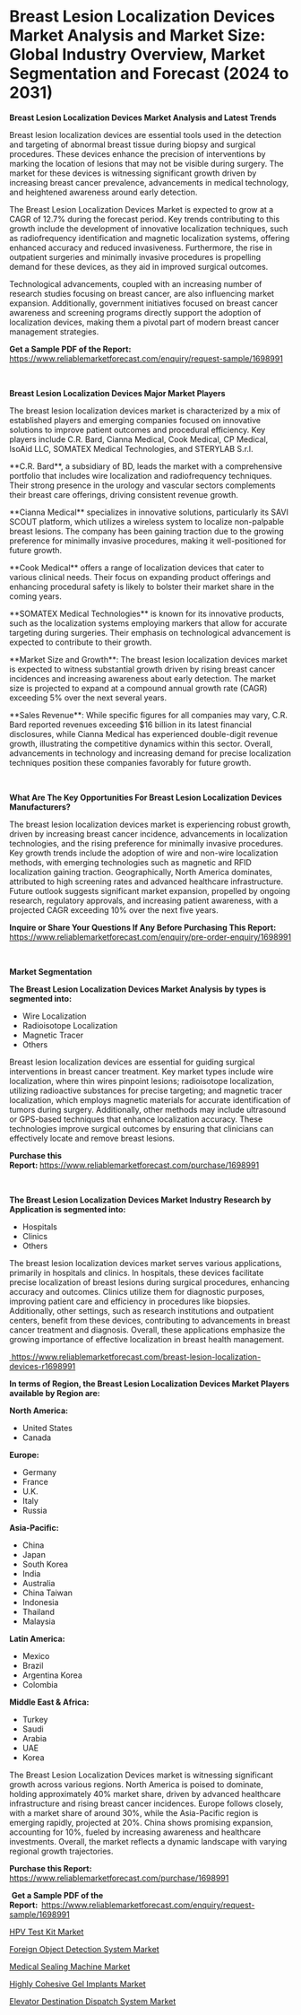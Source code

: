<p><h1>Breast Lesion Localization Devices Market Analysis and Market Size: Global Industry Overview, Market Segmentation and Forecast (2024 to 2031)</h1></p><p><strong>Breast Lesion Localization Devices Market Analysis and Latest Trends</strong></p>
<p><p>Breast lesion localization devices are essential tools used in the detection and targeting of abnormal breast tissue during biopsy and surgical procedures. These devices enhance the precision of interventions by marking the location of lesions that may not be visible during surgery. The market for these devices is witnessing significant growth driven by increasing breast cancer prevalence, advancements in medical technology, and heightened awareness around early detection.</p><p>The Breast Lesion Localization Devices Market is expected to grow at a CAGR of 12.7% during the forecast period. Key trends contributing to this growth include the development of innovative localization techniques, such as radiofrequency identification and magnetic localization systems, offering enhanced accuracy and reduced invasiveness. Furthermore, the rise in outpatient surgeries and minimally invasive procedures is propelling demand for these devices, as they aid in improved surgical outcomes. </p><p>Technological advancements, coupled with an increasing number of research studies focusing on breast cancer, are also influencing market expansion. Additionally, government initiatives focused on breast cancer awareness and screening programs directly support the adoption of localization devices, making them a pivotal part of modern breast cancer management strategies.</p></p>
<p><strong>Get a Sample PDF of the Report:&nbsp;</strong> <a href="https://www.reliablemarketforecast.com/enquiry/request-sample/1698991?utm_campaign=1767&utm_medium=2&utm_source=Github&utm_content=ia&utm_term=20102024&utm_id=breast-lesion-localization-devices">https://www.reliablemarketforecast.com/enquiry/request-sample/1698991</a></p>
<p>&nbsp;</p>
<p><strong>Breast Lesion Localization Devices Major Market Players</strong></p>
<p><p>The breast lesion localization devices market is characterized by a mix of established players and emerging companies focused on innovative solutions to improve patient outcomes and procedural efficiency. Key players include C.R. Bard, Cianna Medical, Cook Medical, CP Medical, IsoAid LLC, SOMATEX Medical Technologies, and STERYLAB S.r.l.</p><p>**C.R. Bard**, a subsidiary of BD, leads the market with a comprehensive portfolio that includes wire localization and radiofrequency techniques. Their strong presence in the urology and vascular sectors complements their breast care offerings, driving consistent revenue growth.</p><p>**Cianna Medical** specializes in innovative solutions, particularly its SAVI SCOUT platform, which utilizes a wireless system to localize non-palpable breast lesions. The company has been gaining traction due to the growing preference for minimally invasive procedures, making it well-positioned for future growth.</p><p>**Cook Medical** offers a range of localization devices that cater to various clinical needs. Their focus on expanding product offerings and enhancing procedural safety is likely to bolster their market share in the coming years.</p><p>**SOMATEX Medical Technologies** is known for its innovative products, such as the localization systems employing markers that allow for accurate targeting during surgeries. Their emphasis on technological advancement is expected to contribute to their growth.</p><p>**Market Size and Growth**: The breast lesion localization devices market is expected to witness substantial growth driven by rising breast cancer incidences and increasing awareness about early detection. The market size is projected to expand at a compound annual growth rate (CAGR) exceeding 5% over the next several years.</p><p>**Sales Revenue**: While specific figures for all companies may vary, C.R. Bard reported revenues exceeding $16 billion in its latest financial disclosures, while Cianna Medical has experienced double-digit revenue growth, illustrating the competitive dynamics within this sector. Overall, advancements in technology and increasing demand for precise localization techniques position these companies favorably for future growth.</p></p>
<p>&nbsp;</p>
<p><strong>What Are The Key Opportunities For Breast Lesion Localization Devices Manufacturers?</strong></p>
<p><p>The breast lesion localization devices market is experiencing robust growth, driven by increasing breast cancer incidence, advancements in localization technologies, and the rising preference for minimally invasive procedures. Key growth trends include the adoption of wire and non-wire localization methods, with emerging technologies such as magnetic and RFID localization gaining traction. Geographically, North America dominates, attributed to high screening rates and advanced healthcare infrastructure. Future outlook suggests significant market expansion, propelled by ongoing research, regulatory approvals, and increasing patient awareness, with a projected CAGR exceeding 10% over the next five years.</p></p>
<p><strong>Inquire or Share Your Questions If Any Before Purchasing This Report:</strong> <a href="https://www.reliablemarketforecast.com/enquiry/pre-order-enquiry/1698991?utm_campaign=1767&utm_medium=2&utm_source=Github&utm_content=ia&utm_term=20102024&utm_id=breast-lesion-localization-devices">https://www.reliablemarketforecast.com/enquiry/pre-order-enquiry/1698991</a></p>
<p>&nbsp;</p>
<p><strong>Market Segmentation</strong></p>
<p><strong>The Breast Lesion Localization Devices Market Analysis by types is segmented into:</strong></p>
<p><ul><li>Wire Localization</li><li>Radioisotope Localization</li><li>Magnetic Tracer</li><li>Others</li></ul></p>
<p><p>Breast lesion localization devices are essential for guiding surgical interventions in breast cancer treatment. Key market types include wire localization, where thin wires pinpoint lesions; radioisotope localization, utilizing radioactive substances for precise targeting; and magnetic tracer localization, which employs magnetic materials for accurate identification of tumors during surgery. Additionally, other methods may include ultrasound or GPS-based techniques that enhance localization accuracy. These technologies improve surgical outcomes by ensuring that clinicians can effectively locate and remove breast lesions.</p></p>
<p><strong>Purchase this Report:&nbsp;</strong><a href="https://www.reliablemarketforecast.com/purchase/1698991?utm_campaign=1767&utm_medium=2&utm_source=Github&utm_content=ia&utm_term=20102024&utm_id=breast-lesion-localization-devices">https://www.reliablemarketforecast.com/purchase/1698991</a></p>
<p>&nbsp;</p>
<p><strong>The Breast Lesion Localization Devices Market Industry Research by Application is segmented into:</strong></p>
<p><ul><li>Hospitals</li><li>Clinics</li><li>Others</li></ul></p>
<p><p>The breast lesion localization devices market serves various applications, primarily in hospitals and clinics. In hospitals, these devices facilitate precise localization of breast lesions during surgical procedures, enhancing accuracy and outcomes. Clinics utilize them for diagnostic purposes, improving patient care and efficiency in procedures like biopsies. Additionally, other settings, such as research institutions and outpatient centers, benefit from these devices, contributing to advancements in breast cancer treatment and diagnosis. Overall, these applications emphasize the growing importance of effective localization in breast health management.</p></p>
<p><a href="https://www.reliablemarketforecast.com/breast-lesion-localization-devices-r1698991?utm_campaign=1767&utm_medium=2&utm_source=Github&utm_content=ia&utm_term=20102024&utm_id=breast-lesion-localization-devices">&nbsp;https://www.reliablemarketforecast.com/breast-lesion-localization-devices-r1698991</a></p>
<p><strong>In terms of Region, the Breast Lesion Localization Devices Market Players available by Region are:</strong></p>
<p>
    <p> <strong> North America: </strong>
        <ul>
            <li>United States</li>
            <li>Canada</li>
        </ul>
        </p> 
    <p> <strong> Europe: </strong>
        <ul>
            <li>Germany</li>
            <li>France</li>
            <li>U.K.</li>
            <li>Italy</li>
            <li>Russia</li>
        </ul>
        </p> 
    <p> <strong> Asia-Pacific: </strong>
        <ul>
            <li>China</li>
            <li>Japan</li>
            <li>South Korea</li>
            <li>India</li>
            <li>Australia</li>
            <li>China Taiwan</li>
            <li>Indonesia</li>
            <li>Thailand</li>
            <li>Malaysia</li>
        </ul>
        </p> 
    <p> <strong> Latin America: </strong>
        <ul>
            <li>Mexico</li>
            <li>Brazil</li>
            <li>Argentina Korea</li>
            <li>Colombia</li>
        </ul>
        </p> 
    <p> <strong> Middle East & Africa: </strong>
        <ul>
            <li>Turkey</li>
            <li>Saudi</li>
            <li>Arabia</li>
            <li>UAE</li>
            <li>Korea</li>
        </ul>
    </p>
    </p>
<p><p>The Breast Lesion Localization Devices market is witnessing significant growth across various regions. North America is poised to dominate, holding approximately 40% market share, driven by advanced healthcare infrastructure and rising breast cancer incidences. Europe follows closely, with a market share of around 30%, while the Asia-Pacific region is emerging rapidly, projected at 20%. China shows promising expansion, accounting for 10%, fueled by increasing awareness and healthcare investments. Overall, the market reflects a dynamic landscape with varying regional growth trajectories.</p></p>
<p><strong>Purchase this Report: </strong><a href="https://www.reliablemarketforecast.com/purchase/1698991?utm_campaign=1767&utm_medium=2&utm_source=Github&utm_content=ia&utm_term=20102024&utm_id=breast-lesion-localization-devices">https://www.reliablemarketforecast.com/purchase/1698991</a></p>
<p>&nbsp;<strong>Get a Sample PDF of the Report:&nbsp;&nbsp;</strong><a href="https://www.reliablemarketforecast.com/enquiry/request-sample/1698991?utm_campaign=1767&utm_medium=2&utm_source=Github&utm_content=ia&utm_term=20102024&utm_id=breast-lesion-localization-devices">https://www.reliablemarketforecast.com/enquiry/request-sample/1698991</a></p>
<p><strong></strong></p>
<p><p><a href="https://www.linkedin.com/pulse/hpv-test-kit-market-segmentation-geographical-regions-forcast-vpfgc?utm_campaign=1767&utm_medium=2&utm_source=Github&utm_content=ia&utm_term=20102024&utm_id=breast-lesion-localization-devices">HPV Test Kit Market</a></p><p><a href="https://issuu.com/reportprime-2/docs/foreign-object-detection-system-mar_42e4552d27f2ea?utm_campaign=1767&utm_medium=2&utm_source=Github&utm_content=ia&utm_term=20102024&utm_id=breast-lesion-localization-devices">Foreign Object Detection System Market</a></p><p><a href="https://www.linkedin.com/pulse/medical-sealing-machine-market-share-analysis-growth-mremc?utm_campaign=1767&utm_medium=2&utm_source=Github&utm_content=ia&utm_term=20102024&utm_id=breast-lesion-localization-devices">Medical Sealing Machine Market</a></p><p><a href="https://www.linkedin.com/pulse/highly-cohesive-gel-implants-market-size-type-product-global-zuslc?utm_campaign=1767&utm_medium=2&utm_source=Github&utm_content=ia&utm_term=20102024&utm_id=breast-lesion-localization-devices">Highly Cohesive Gel Implants Market</a></p><p><a href="https://issuu.com/reportprime-2/docs/elevator-destination-dispatch-syste_53974ea9429231?utm_campaign=1767&utm_medium=2&utm_source=Github&utm_content=ia&utm_term=20102024&utm_id=breast-lesion-localization-devices">Elevator Destination Dispatch System Market</a></p></p>